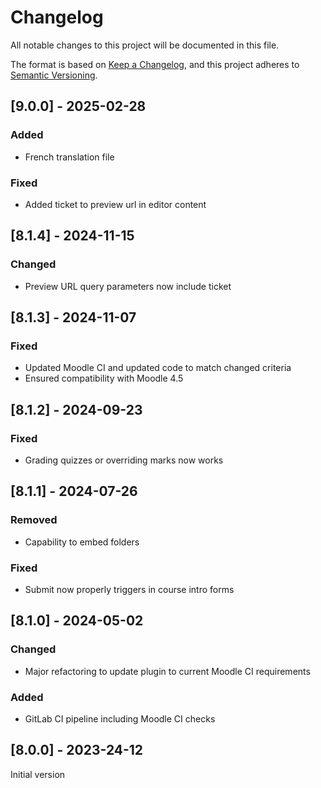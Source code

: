 # Changelog

All notable changes to this project will be documented in this file.

The format is based on [Keep a Changelog](https://keepachangelog.com/en/1.0.0/),
and this project adheres to [Semantic Versioning](https://semver.org/spec/v2.0.0.html).

## [9.0.0] - 2025-02-28

### Added

- French translation file

### Fixed

- Added ticket to preview url in editor content

## [8.1.4] - 2024-11-15

### Changed

- Preview URL query parameters now include ticket

## [8.1.3] - 2024-11-07

### Fixed

- Updated Moodle CI and updated code to match changed criteria
- Ensured compatibility with Moodle 4.5

## [8.1.2] - 2024-09-23

### Fixed

- Grading quizzes or overriding marks now works

## [8.1.1] - 2024-07-26

### Removed

- Capability to embed folders

### Fixed

- Submit now properly triggers in course intro forms

## [8.1.0] - 2024-05-02

### Changed

- Major refactoring to update plugin to current Moodle CI requirements

### Added

- GitLab CI pipeline including Moodle CI checks

## [8.0.0] - 2023-24-12

Initial version
